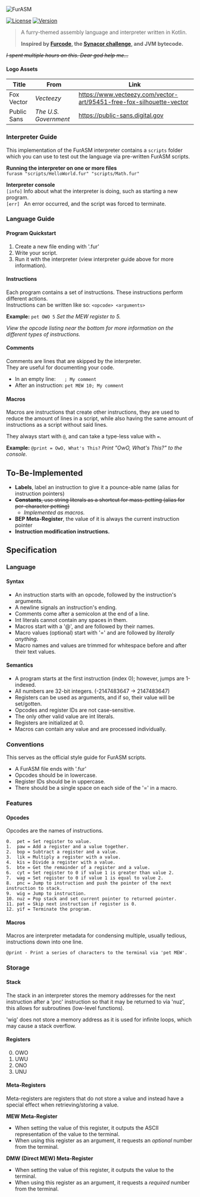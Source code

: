 ![FurASM](https://raw.githubusercontent.com/MaowImpl/furasm/master/furasm.png)

[![License](https://img.shields.io/github/license/maowimpl/furasm?style=flat-square)](https://github.com/MaowImpl/furasm/blob/master/LICENSE)
[![Version](https://img.shields.io/github/v/release/maowimpl/furasm?style=flat-square)](https://github.com/MaowImpl/furasm/releases)

> A furry-themed assembly language and interpreter written in Kotlin.
> 
> **Inspired by [Furcode](https://github.com/sparksammy/FurcodeJS/), the [Synacor challenge](https://challenge.synacor.com/), and JVM bytecode.**

~~*I spent multiple hours on this. Dear god help me...*~~

#### Logo Assets
| Title | From | Link
| ---  | ---    | ---
| Fox Vector    | *Vecteezy*              | https://www.vecteezy.com/vector-art/95451-free-fox-silhouette-vector
| Public Sans   | *The U.S. Government*   | https://public-sans.digital.gov

### Interpreter Guide

This implementation of the FurASM interpreter contains a `scripts` folder which you can use to test out the language via pre-written FurASM scripts.

**Running the interpreter on one or more files**
<br>
`furasm "scripts/HelloWorld.fur" "scripts/Math.fur"`

**Interpreter console**
<br>
`[info]` Info about what the interpreter is doing, such as starting a new program.
<br>
`[err]` &nbsp; An error occurred, and the script was forced to terminate.

### Language Guide

#### Program Quickstart
1. Create a new file ending with '.fur'
2. Write your script.
3. Run it with the interpreter (view interpreter guide above for more information).

#### Instructions
Each program contains a set of instructions.
These instructions perform different actions.<br>
Instructions can be written like so: `<opcode> <arguments>`

**Example:** `pet OWO 5` *Set the MEW register to 5.*

*View the opcode listing near the bottom for more information on the different types of instructions.*

#### Comments
Comments are lines that are skipped by the interpreter.<br>
They are useful for documenting your code.

- In an empty line: &nbsp;&nbsp;&nbsp;&nbsp;
`; My comment`
- After an instruction:
`pet MEW 10; My comment`

#### Macros
Macros are instructions that create other instructions, 
they are used to reduce the amount of lines in a script,
while also having the same amount of instructions as a script without said lines.

They always start with `@`, and can take a type-less value with `=`.

**Example:** `@print = OwO, What's This?` *Print "OwO, What's This?" to the console.*

## To-Be-Implemented
- **Labels**, label an instruction to give it a pounce-able name (alias for instruction pointers)
- ~~**Constants**, use string literals as a shortcut for mass-petting (alias for per-character petting)~~
  - *Implemented as macros.*
- **BEP Meta-Register**, the value of it is always the current instruction pointer
- **Instruction modification instructions.**

## Specification

### Language

#### Syntax
- An instruction starts with an opcode, followed by the instruction's arguments.
- A newline signals an instruction's ending.
- Comments come after a semicolon at the end of a line.
- Int literals cannot contain any spaces in them.
- Macros start with a '@', and are followed by their names.
- Macro values (optional) start with '=' and are followed by *literally anything.*
- Macro names and values are trimmed for whitespace before and after their text values.

#### Semantics
- A program starts at the first instruction (index 0); however, jumps are 1-indexed.
- All numbers are 32-bit integers. (-2147483647 -> 2147483647)
- Registers can be used as arguments, and if so, their value will be set/gotten.
- Opcodes and register IDs are not case-sensitive.
- The only other valid value are int literals.
- Registers are initialized at 0.
- Macros can contain any value and are processed individually.

### Conventions
This serves as the official style guide for FurASM scripts.

- A FurASM file ends with '.fur'
- Opcodes should be in lowercase.
- Register IDs should be in uppercase.
- There should be a single space on each side of the '=' in a macro.

### Features

#### Opcodes
Opcodes are the names of instructions.

```
0.  pet = Set register to value.
1.  paw = Add a register and a value together.
2.  bop = Subtract a register and a value.
3.  lik = Multiply a register with a value.
4.  kis = Divide a register with a value.
5.  bte = Get the remainder of a register and a value.
6.  cyt = Set register to 0 if value 1 is greater than value 2.
7.  wag = Set register to 0 if value 1 is equal to value 2.
8.  pnc = Jump to instruction and push the pointer of the next instruction to stack.
9.  wig = Jump to instruction.
10. nuz = Pop stack and set current pointer to returned pointer.
11. pat = Skip next instruction if register is 0.
12. yif = Terminate the program.
```

#### Macros
Macros are interpreter metadata for condensing multiple, usually tedious, instructions down into one line.

```
@print - Print a series of characters to the terminal via 'pet MEW'.
```

### Storage

#### Stack
The stack in an interpreter stores the memory addresses for the next instruction after a 'pnc' instruction so that it may be returned to via 'nuz', 
this allows for subroutines (low-level functions).

'wig' does not store a memory address as it is used for infinite loops, which may cause a stack overflow.

#### Registers
0. OWO
1. UWU
2. ONO
3. UNU

#### Meta-Registers
Meta-registers are registers that do not store a value and instead have a special effect when retrieving/storing a value.

**MEW Meta-Register**
- When setting the value of this register, it outputs the ASCII representation of the value to the terminal.
- When using this register as an argument, it requests an *optional* number from the terminal.

**DMW (Direct MEW) Meta-Register**
- When setting the value of this register, it outputs the value to the terminal.
- When using this register as an argument, it requests a *required* number from the terminal.